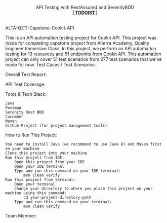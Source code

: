   <p align="center">
    API Testing with RestAssured and SerenityBDD
    <br />
    <a href="https://cookit-immersive.netlify.app/"><strong>| TODOIST |</strong></a>
    <br />
    <br />
  </p>
</div>
ALTA-QE11-Capstone-Cookit-API

This is an API automation testing project for Cookit API. This project was made for completing capstone project from Alterra Academy, Quality Engineer Immersive Class. In this project, we perform an API automation testing for 13 resources and 51 endpoints from Cookit API. This automation project can only cover 51 test scenarios from 277 test scenarios that we've made for now.
Test Cases / Test Scenarios:

   
Overall Test Report:


API Test Coverage:


Tools & Tech Stack:

    Java
    Postman
    Serenity Rest BDD
    Cucumber
    Maven
    Github Project (for project management tools)

How to Run This Project:

    You need to install Java (we recommend to use Java 8) and Maven first on your machine
    Clone this project into your machine
    Run this project from IDE:
        Open this project from your IDE
        Open your IDE terminal
        Type and run this command on your IDE terminal:
            mvn clean verify
    Run this project from terminal:
        Open your terminal
        Change your directory to where you place this project on your machine using this command:
            cd your-project-directory-path
        Type and run this command on your terminal:
            mvn clean verify

Team Member:

    

